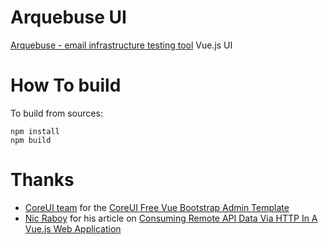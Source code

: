 # Arquebuse UI

[Arquebuse - email infrastructure testing tool](https://github.com/arquebuse/arquebuse) Vue.js UI

# How To build

To build from sources:

    npm install
    npm build

# Thanks

* [CoreUI team](https://coreui.io) for the [CoreUI Free Vue Bootstrap Admin Template](https://github.com/coreui/coreui-free-vue-admin-template)
* [Nic Raboy](https://www.nraboy.com) for his article on [Consuming Remote API Data Via HTTP In A Vue.js Web Application](https://www.thepolyglotdeveloper.com/2017/10/consume-api-data-http-vuejs-web-application/)